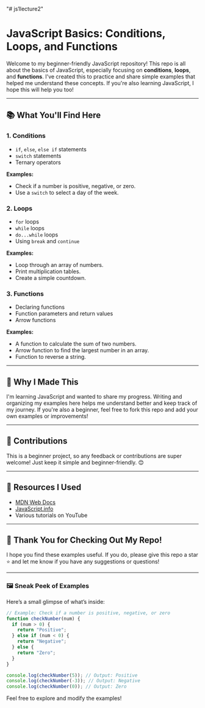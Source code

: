 "# js1lecture2" 
# JavaScript Basics: Conditions, Loops, and Functions

Welcome to my beginner-friendly JavaScript repository! This repo is all about the basics of JavaScript, especially focusing on **conditions**, **loops**, and **functions**. I've created this to practice and share simple examples that helped me understand these concepts. If you're also learning JavaScript, I hope this will help you too!

---

## 📚 What You'll Find Here

### 1. **Conditions**
- `if`, `else`, `else if` statements
- `switch` statements
- Ternary operators

**Examples:**
- Check if a number is positive, negative, or zero.
- Use a `switch` to select a day of the week.

### 2. **Loops**
- `for` loops
- `while` loops
- `do...while` loops
- Using `break` and `continue`

**Examples:**
- Loop through an array of numbers.
- Print multiplication tables.
- Create a simple countdown.

### 3. **Functions**
- Declaring functions
- Function parameters and return values
- Arrow functions

**Examples:**
- A function to calculate the sum of two numbers.
- Arrow function to find the largest number in an array.
- Function to reverse a string.

---


## 🌟 Why I Made This
I'm learning JavaScript and wanted to share my progress. Writing and organizing my examples here helps me understand better and keep track of my journey. If you're also a beginner, feel free to fork this repo and add your own examples or improvements!

---

## 🤝 Contributions
This is a beginner project, so any feedback or contributions are super welcome! Just keep it simple and beginner-friendly. 😊

---

## 📖 Resources I Used
- [MDN Web Docs](https://developer.mozilla.org/en-US/docs/Web/JavaScript)
- [JavaScript.info](https://javascript.info/)
- Various tutorials on YouTube

---

## 🎉 Thank You for Checking Out My Repo!
I hope you find these examples useful. If you do, please give this repo a star ⭐ and let me know if you have any suggestions or questions!

---

### 🖼️ Sneak Peek of Examples
Here’s a small glimpse of what’s inside:

```javascript
// Example: Check if a number is positive, negative, or zero
function checkNumber(num) {
  if (num > 0) {
    return "Positive";
  } else if (num < 0) {
    return "Negative";
  } else {
    return "Zero";
  }
}

console.log(checkNumber(5)); // Output: Positive
console.log(checkNumber(-3)); // Output: Negative
console.log(checkNumber(0)); // Output: Zero
```

Feel free to explore and modify the examples!


